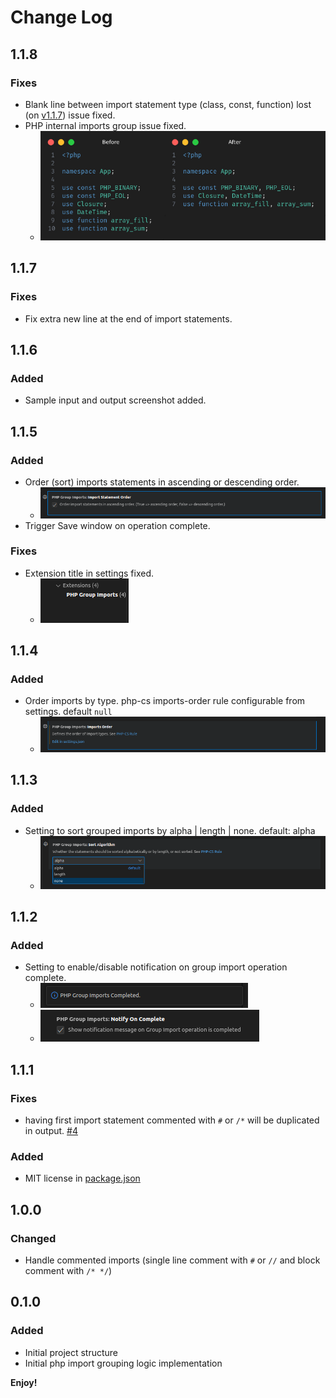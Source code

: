 # Change Log

## 1.1.8

### Fixes
  - Blank line between import statement type (class, const, function) lost (on [v1.1.7](https://github.com/mrazinshaikh/php-group-imports-extension/releases/tag/v1.1.7)) issue fixed.
  - PHP internal imports group issue fixed.
    - ![PHP internal imports](images/changelog/v1.1.8-fixed-1.jpg)

## 1.1.7

### Fixes
  - Fix extra new line at the end of import statements.

## 1.1.6

### Added
  - Sample input and output screenshot added.

## 1.1.5

### Added
  - Order (sort) imports statements in ascending or descending order.
    - ![Import Statements Order](images/changelog/v1.1.5-added-1.png)
  - Trigger Save window on operation complete.

### Fixes
  - Extension title in settings fixed.
    - ![extension-title-fix-in-settings](images/changelog/v1.1.5-fixed-1.png)

## 1.1.4

### Added
  - Order imports by type. php-cs imports-order rule configurable from settings. default `null`
    - ![Import Order by type](images/changelog/v1.1.4-added-1.png)

## 1.1.3

### Added
  - Setting to sort grouped imports by alpha | length | none. default: alpha
    - ![Sort Algorithm](images/changelog/v1.1.3-added-1.png)

## 1.1.2

### Added
  - Setting to enable/disable notification on group import operation complete.
    - ![notification image](images/changelog/v1.1.2-added-1.png)
    - ![notification setting image](images/changelog/v1.1.2-added-2.png)


## 1.1.1

### Fixes
  - having first import statement commented with `#` or `/*` will be duplicated in output. [#4](https://github.com/mrazinshaikh/php-group-imports-extension/issues/4)

### Added
  - MIT license in [package.json](package.json#L7,15)


## 1.0.0

### Changed
- Handle commented imports (single line comment with `#` or `//` and block comment with `/* */`)


## 0.1.0

### Added
  - Initial project structure
  - Initial php import grouping logic implementation

**Enjoy!**